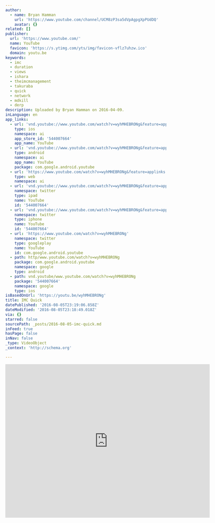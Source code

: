 ```yaml
---
author:
  - name: Bryan Hamman
    url: 'https://www.youtube.com/channel/UCM8zP3sa5dVpAgpgXpPUdDQ'
    avatar: {}
related: []
publisher:
  url: 'https://www.youtube.com/'
  name: YouTube
  favicon: 'https://s.ytimg.com/yts/img/favicon-vflz7uhzw.ico'
  domain: youtu.be
keywords:
  - imc
  - duration
  - views
  - ishara
  - theimcmanagement
  - takuraba
  - quick
  - network
  - mdkill
  - derp
description: Uploaded by Bryan Hamman on 2016-04-09.
inLanguage: en
app_links:
  - url: 'vnd.youtube://www.youtube.com/watch?v=wyhMHEBRONg&feature=applinks'
    type: ios
    namespace: ai
    app_store_id: '544007664'
    app_name: YouTube
  - url: 'vnd.youtube://www.youtube.com/watch?v=wyhMHEBRONg&feature=applinks'
    type: android
    namespace: ai
    app_name: YouTube
    package: com.google.android.youtube
  - url: 'https://www.youtube.com/watch?v=wyhMHEBRONg&feature=applinks'
    type: web
    namespace: ai
  - url: 'vnd.youtube://www.youtube.com/watch?v=wyhMHEBRONg&feature=applinks'
    namespace: twitter
    type: ipad
    name: YouTube
    id: '544007664'
  - url: 'vnd.youtube://www.youtube.com/watch?v=wyhMHEBRONg&feature=applinks'
    namespace: twitter
    type: iphone
    name: YouTube
    id: '544007664'
  - url: 'https://www.youtube.com/watch?v=wyhMHEBRONg'
    namespace: twitter
    type: googleplay
    name: YouTube
    id: com.google.android.youtube
  - path: http/www.youtube.com/watch?v=wyhMHEBRONg
    package: com.google.android.youtube
    namespace: google
    type: android
  - path: vnd.youtube/www.youtube.com/watch?v=wyhMHEBRONg
    package: '544007664'
    namespace: google
    type: ios
isBasedOnUrl: 'https://youtu.be/wyhMHEBRONg'
title: IMC Quick
datePublished: '2016-08-05T23:19:06.858Z'
dateModified: '2016-08-05T23:18:49.018Z'
via: {}
starred: false
sourcePath: _posts/2016-08-05-imc-quick.md
inFeed: true
hasPage: false
inNav: false
_type: VideoObject
_context: 'http://schema.org'

---
```

<iframe src="https://cdn.embedly.com/widgets/media.html?src=https%3A%2F%2Fwww.youtube.com%2Fembed%2FwyhMHEBRONg%3Ffeature%3Doembed&amp;url=http%3A%2F%2Fwww.youtube.com%2Fwatch%3Fv%3DwyhMHEBRONg&amp;image=https%3A%2F%2Fi.ytimg.com%2Fvi%2FwyhMHEBRONg%2Fhqdefault.jpg&amp;key=b7d04c9b404c499eba89ee7072e1c4f7&amp;type=text%2Fhtml&amp;schema=youtube" width="640" height="480" scrolling="no" frameborder="0" allowfullscreen="" style=""></iframe>